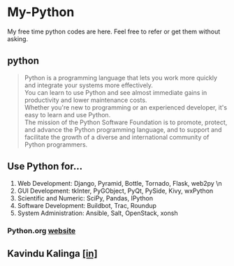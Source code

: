 # My-Python
My free time python codes are here. Feel free to refer or get them without asking.

## python

>Python is a programming language that lets you work more quickly and integrate your systems more effectively.  
>You can learn to use Python and see almost immediate gains in productivity and lower maintenance costs.  
>Whether you're new to programming or an experienced developer, it's easy to learn and use Python.  
>The mission of the Python Software Foundation is to promote, protect, and advance the Python programming language, and to support and facilitate the growth of a diverse and international community of Python programmers.  

## Use Python for…
1. Web Development: Django, Pyramid, Bottle, Tornado, Flask, web2py \n
2. GUI Development: tkInter, PyGObject, PyQt, PySide, Kivy, wxPython
3. Scientific and Numeric: SciPy, Pandas, IPython
4. Software Development: Buildbot, Trac, Roundup
5. System Administration: Ansible, Salt, OpenStack, xonsh

### Python.org [website](https://www.python.org/)



## Kavindu Kalinga [[in]](https://www.linkedin.com/in/kalingachandrasiri/)
